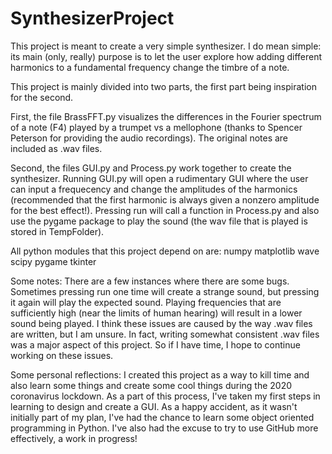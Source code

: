 # SynthesizerProject

This project is meant to create a very simple synthesizer. I do mean simple: its main (only, really) purpose is to let the user explore how adding different harmonics to a fundamental frequency change the timbre of a note.

This project is mainly divided into two parts, the first part being inspiration for the second. 

First, the file BrassFFT.py visualizes the differences in the Fourier spectrum of a note (F4) played by a trumpet vs a mellophone (thanks to Spencer Peterson for providing the audio recordings). The original notes are included as .wav files.

Second, the files GUI.py and Process.py work together to create the synthesizer. Running GUI.py will open a rudimentary GUI where the user can input a frequecency and change the amplitudes of the harmonics (recommended that the first harmonic is always given a nonzero amplitude for the best effect!). Pressing run will call a function in Process.py and also use the pygame package to play the sound (the wav file that is played is stored in TempFolder). 

All python modules that this project depend on are:
numpy
matplotlib
wave
scipy
pygame
tkinter

Some notes: There are a few instances where there are some bugs. Sometimes pressing run one time will create a strange sound, but pressing it again will play the expected sound. Playing frequencies that are sufficiently high (near the limits of human hearing) will result in a lower sound being played. I think these issues are caused by the way .wav files are written, but I am unsure. In fact, writing somewhat consistent .wav files was a major aspect of this project. So if I have time, I hope to continue working on these issues.

Some personal reflections: I created this project as a way to kill time and also learn some things and create some cool things during the 2020 coronavirus lockdown. As a part of this process, I've taken my first steps in learning to design and create a GUI. As a happy accident, as it wasn't initially part of my plan, I've had the chance to learn some object oriented programming in Python. I've also had the excuse to try to use GitHub more effectively, a work in progress!
